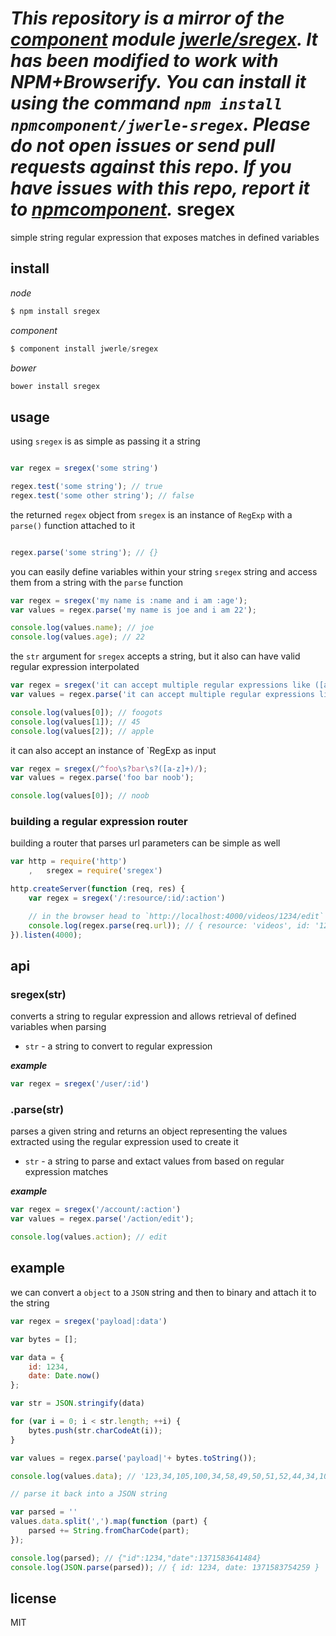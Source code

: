*This repository is a mirror of the [component](http://component.io) module [jwerle/sregex](http://github.com/jwerle/sregex). It has been modified to work with NPM+Browserify. You can install it using the command `npm install npmcomponent/jwerle-sregex`. Please do not open issues or send pull requests against this repo. If you have issues with this repo, report it to [npmcomponent](https://github.com/airportyh/npmcomponent).*
sregex
====

simple string regular expression that exposes matches in defined variables

## install

*node*

```js
$ npm install sregex
```

*component*

```js
$ component install jwerle/sregex
```

*bower*

```js
bower install sregex
```


## usage

using `sregex` is as simple as passing it a string

```js

var regex = sregex('some string')

regex.test('some string'); // true
regex.test('some other string'); // false
```

the returned `regex` object from `sregex` is an instance of `RegExp` with a `parse()` function attached to it

```js

regex.parse('some string'); // {}
```

you can easily define variables within your string `sregex` string and access them from a string with the `parse` function

```js
var regex = sregex('my name is :name and i am :age');
var values = regex.parse('my name is joe and i am 22');

console.log(values.name); // joe
console.log(values.age); // 22
```

the `str` argument for `sregex` accepts a string, but it also can have valid regular expression interpolated

```js
var regex = sregex('it can accept multiple regular expressions like ([a-zA-Z]+), ([0-9]+), and ([a-z]+)');
var values = regex.parse('it can accept multiple regular expressions like foogots, 45, and apple');

console.log(values[0]); // foogots
console.log(values[1]); // 45
console.log(values[2]); // apple
```

it can also accept an instance of `RegExp as input

```js
var regex = sregex(/^foo\s?bar\s?([a-z]+)/);
var values = regex.parse('foo bar noob');

console.log(values[0]); // noob
```

### building a regular expression router

building a router that parses url parameters can be simple as well

```js
var http = require('http')
	,	sregex = require('sregex')

http.createServer(function (req, res) {
	var regex = sregex('/:resource/:id/:action')

	// in the browser head to `http://localhost:4000/videos/1234/edit`
	console.log(regex.parse(req.url)); // { resource: 'videos', id: '1234', action: 'edit' }
}).listen(4000);
```

## api

### sregex(str)

converts a string to regular expression and allows retrieval of defined variables when parsing

* `str` - a string to convert to regular expression

***example***

```js
var regex = sregex('/user/:id')
```

### .parse(str)

parses a given string and returns an object representing the values extracted using the regular expression used to create it

* `str` - a string to parse and extact values from based on regular expression matches

***example***

```js
var regex = sregex('/account/:action')
var values = regex.parse('/action/edit');

console.log(values.action); // edit
```

## example 

we can convert a `object` to a `JSON` string and then to binary and attach it to the string

```js
var regex = sregex('payload|:data')

var bytes = [];

var data = {
	id: 1234,
	date: Date.now()
};

var str = JSON.stringify(data)

for (var i = 0; i < str.length; ++i) {
	bytes.push(str.charCodeAt(i));
}

var values = regex.parse('payload|'+ bytes.toString());

console.log(values.data); // '123,34,105,100,34,58,49,50,51,52,44,34,100,97,116,101,34,58,49,51,55,49,53,56,51,52,51,53,52,52,48,125'

// parse it back into a JSON string

var parsed = ''
values.data.split(',').map(function (part) {
	parsed += String.fromCharCode(part);
});

console.log(parsed); // {"id":1234,"date":1371583641484}
console.log(JSON.parse(parsed)); // { id: 1234, date: 1371583754259 }
```

## license

MIT